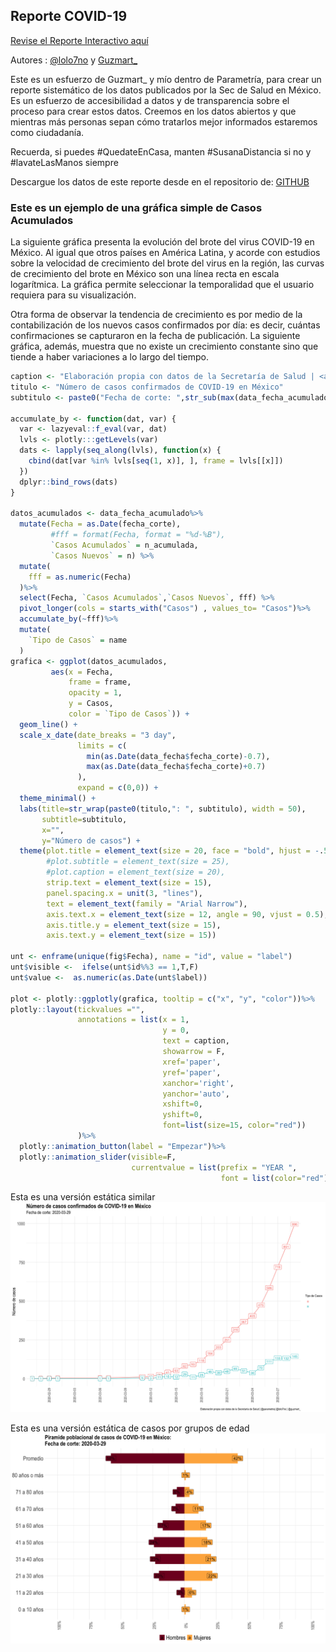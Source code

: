 
## Reporte COVID-19
[Revise el Reporte Interactivo aquí](https://lorenzoleon.github.io/covid19_mex_Reportes/REPORTE_COVID.html)

Autores : [@lolo7no](https://twitter.com/lolo7no) y [Guzmart_](https://twitter.com/guzmart_)
 
Este es un esfuerzo de Guzmart_ y mío dentro de Parametría, para crear un reporte sistemático de los datos publicados por la Sec de Salud en México. Es un esfuerzo de accesibilidad a datos y de transparencia sobre el proceso para crear estos datos. Creemos en los datos abiertos y que mientras más personas sepan cómo tratarlos mejor informados estaremos como ciudadanía.
  
Recuerda, si puedes #QuedateEnCasa, manten #SusanaDistancia si no y #lavateLasManos siempre
  
Descargue los datos de este reporte desde en el repositorio de:
[GITHUB](https://github.com/guzmart/covid19_mex)

### Este es un ejemplo de una gráfica simple de Casos Acumulados

  La siguiente gráfica presenta la evolución del brote del virus COVID-19 en México. Al igual que otros países en América Latina, y acorde con estudios sobre la velocidad de crecimiento del brote del virus en la región, las curvas de crecimiento del brote en México son una línea recta en escala logarítmica. La gráfica permite seleccionar la temporalidad que el usuario requiera para su visualización.

  Otra forma de observar la tendencia de crecimiento es por medio de la contabilización de los nuevos casos confirmados por día: es decir, cuántas confirmaciones se capturaron en la fecha de publicación. La siguiente gráfica, además, muestra que no existe un crecimiento constante sino que tiende a haber variaciones a lo largo del tiempo.
  

```r
caption <- "Elaboración propia con datos de la Secretaría de Salud | <a href='https://twitter.com/lolo7no'>@lolo7no</a> <a href='https://twitter.com/guzmart_'>@guzmart_</a>"
titulo <- "Número de casos confirmados de COVID-19 en México"
subtitulo <- paste0("Fecha de corte: ",str_sub(max(data_fecha_acumulado$fecha_corte), end = -1))

accumulate_by <- function(dat, var) {
  var <- lazyeval::f_eval(var, dat)
  lvls <- plotly:::getLevels(var)
  dats <- lapply(seq_along(lvls), function(x) {
    cbind(dat[var %in% lvls[seq(1, x)], ], frame = lvls[[x]])
  })
  dplyr::bind_rows(dats)
}

datos_acumulados <- data_fecha_acumulado%>%
  mutate(Fecha = as.Date(fecha_corte),
         #fff = format(Fecha, format = "%d-%B"),
         `Casos Acumulados` = n_acumulada,
         `Casos Nuevos` = n) %>%
  mutate(
    fff = as.numeric(Fecha)
  )%>%
  select(Fecha, `Casos Acumulados`,`Casos Nuevos`, fff) %>%
  pivot_longer(cols = starts_with("Casos") , values_to= "Casos")%>%
  accumulate_by(~fff)%>%
  mutate(
    `Tipo de Casos` = name
  )
grafica <- ggplot(datos_acumulados, 
         aes(x = Fecha,
             frame = frame, 
             opacity = 1,
             y = Casos,
             color = `Tipo de Casos`)) +
  geom_line() +
  scale_x_date(date_breaks = "3 day",
               limits = c(
                 min(as.Date(data_fecha$fecha_corte)-0.7),
                 max(as.Date(data_fecha$fecha_corte)+0.7)
               ),
               expand = c(0,0)) +
  theme_minimal() + 
  labs(title=str_wrap(paste0(titulo,": ", subtitulo), width = 50),
       subtitle=subtitulo,
       x="",
       y="Número de casos") +
  theme(plot.title = element_text(size = 20, face = "bold", hjust = -.5),
        #plot.subtitle = element_text(size = 25),
        #plot.caption = element_text(size = 20),
        strip.text = element_text(size = 15),
        panel.spacing.x = unit(3, "lines"),
        text = element_text(family = "Arial Narrow"),
        axis.text.x = element_text(size = 12, angle = 90, vjust = 0.5),
        axis.title.y = element_text(size = 15),
        axis.text.y = element_text(size = 15))

unt <- enframe(unique(fig$Fecha), name = "id", value = "label")
unt$visible <-  ifelse(unt$id%%3 == 1,T,F)
unt$value <-  as.numeric(as.Date(unt$label))

plot <- plotly::ggplotly(grafica, tooltip = c("x", "y", "color"))%>%
plotly::layout(tickvalues ="",
               annotations = list(x = 1, 
                                  y = 0, 
                                  text = caption, 
                                  showarrow = F, 
                                  xref='paper', 
                                  yref='paper', 
                                  xanchor='right', 
                                  yanchor='auto', 
                                  xshift=0, 
                                  yshift=0,
                                  font=list(size=15, color="red"))
               )%>%
  plotly::animation_button(label = "Empezar")%>%
  plotly::animation_slider(visible=F, 
                           currentvalue = list(prefix = "YEAR ", 
                                               font = list(color="red")))
```
Esta es una versión estática similar
![linea de tiempo](https://github.com/LorenzoLeon/covid19_mex_Reportes/blob/master/linea_tiempo.png)

Esta es una versión estática de casos por grupos de edad
![Proporciones por sexo y edad](https://github.com/LorenzoLeon/covid19_mex_Reportes/blob/master/Prop_sexo_edad.png)

